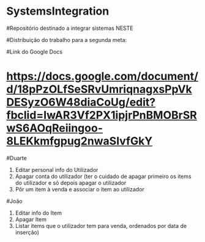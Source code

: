# SystemsIntegration

#Repositório destinado a integrar sistemas NESTE


#Distribuição do trabalho para a segunda meta:


#Link do Google Docs
# https://docs.google.com/document/d/18pPzOLfSeSRvUmriqnagxsPpVkDESyzO6W48diaCoUg/edit?fbclid=IwAR3Vf2PX1ipjrPnBMOBrSRwS6AOqReiingoo-8LEKkmfgpug2nwaSIvfGkY

#Duarte
1. Editar personal info do Utilizador
2. Apagar conta do utilizador (ter o cuidado de apagar primeiro os items do utilizador e só depois apagar o utilizador
3. Pôr um item à venda e associar o item ao utilizador

#João
1. Editar info do Item
2. Apagar Item
3. Listar items que o utilizador tem para venda, ordenados por data de inserção)
